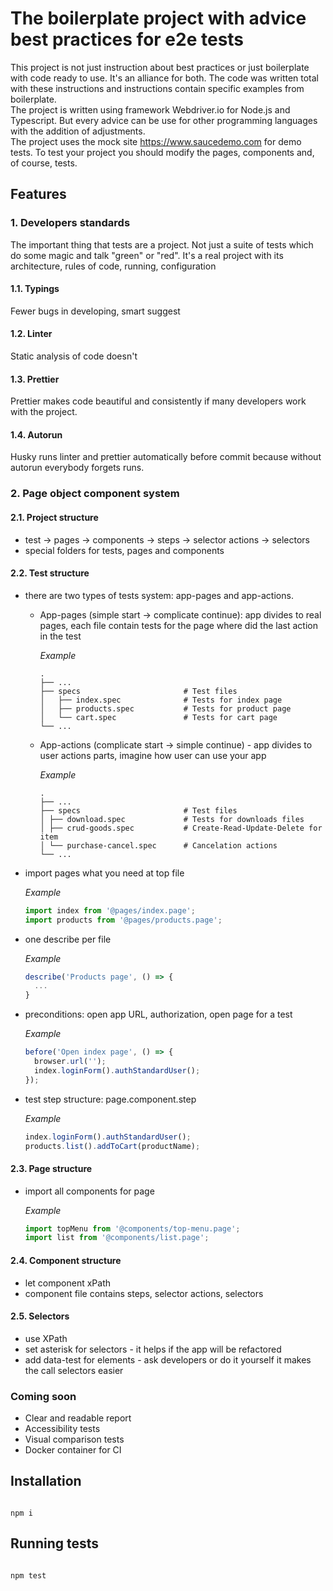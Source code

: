 # The boilerplate project with advice best practices for e2e tests

This project is not just instruction about best practices or just boilerplate with code ready to use. It's an alliance for both. The code was written total with these instructions and instructions contain specific examples from boilerplate.  
The project is written using framework Webdriver.io for Node.js and Typescript. But every advice can be use for other programming languages with the addition of adjustments.  
The project uses the mock site https://www.saucedemo.com for demo tests. To test your project you should modify the pages, components and, of course, tests.

## Features

### 1. Developers standards

The important thing that tests are a project. Not just a suite of tests which do some magic and talk "green" or "red". It's a real project with its architecture, rules of code, running, configuration

#### 1.1. Typings

Fewer bugs in developing, smart suggest

#### 1.2. Linter

Static analysis of code doesn't

#### 1.3. Prettier

Prettier makes code beautiful and consistently if many developers work with the project.

#### 1.4. Autorun

Husky runs linter and prettier automatically before commit because without autorun everybody forgets runs.

### 2. Page object component system

#### 2.1. Project structure

- test -> pages -> components -> steps -> selector actions -> selectors
- special folders for tests, pages and components

#### 2.2. Test structure

- there are two types of tests system: app-pages and app-actions.

  - App-pages (simple start -> complicate continue): app divides to real pages, each file contain tests for the page where did the last action in the test

    _Example_

    ```
    .
    ├── ...
    ├── specs                       # Test files
    │   ├── index.spec              # Tests for index page
    │   ├── products.spec           # Tests for product page
    │   └── cart.spec               # Tests for cart page
    └── ...
    ```

  - App-actions (complicate start -> simple continue) - app divides to user actions parts, imagine how user can use your app

    _Example_

    ```
    .
    ├── ...
    ├── specs                       # Test files
    │ ├── download.spec             # Tests for downloads files
    │ ├── crud-goods.spec           # Create-Read-Update-Delete for item
    │ └── purchase-cancel.spec      # Cancelation actions
    └── ...

    ```

- import pages what you need at top file

  _Example_

  ```typescript
  import index from '@pages/index.page';
  import products from '@pages/products.page';
  ```

- one describe per file

  _Example_

  ```typescript
  describe('Products page', () => {
    ...
  }
  ```

- preconditions: open app URL, authorization, open page for a test

  _Example_

  ```typescript
  before('Open index page', () => {
    browser.url('');
    index.loginForm().authStandardUser();
  });
  ```

- test step structure: page.component.step

  _Example_

  ```typescript
  index.loginForm().authStandardUser();
  products.list().addToCart(productName);
  ```

#### 2.3. Page structure

- import all components for page

  _Example_

  ```typescript
  import topMenu from '@components/top-menu.page';
  import list from '@components/list.page';
  ```

#### 2.4. Component structure

- let component xPath
- component file contains steps, selector actions, selectors

#### 2.5. Selectors

- use XPath
- set asterisk for selectors - it helps if the app will be refactored
- add data-test for elements - ask developers or do it yourself it makes the call selectors easier

### Coming soon

- Clear and readable report
- Accessibility tests
- Visual comparison tests
- Docker container for CI

## Installation

```

npm i

```

## Running tests

```

npm test

```
